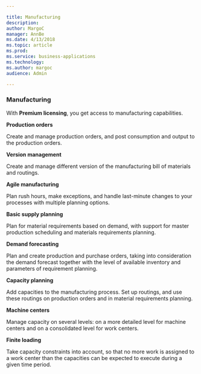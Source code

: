 ```yaml
---

title: Manufacturing
description: 
author: MargoC
manager: AnnBe
ms.date: 4/13/2018
ms.topic: article
ms.prod: 
ms.service: business-applications
ms.technology: 
ms.author: margoc
audience: Admin

---
```

### Manufacturing



With **Premium licensing**, you get access to manufacturing capabilities.

**Production orders**

Create and manage production orders, and post consumption and output to the
production orders.

**Version management**

Create and manage different version of the manufacturing bill of materials and
routings.

**Agile manufacturing**

Plan rush hours, make exceptions, and handle last-minute changes to your
processes with multiple planning options.

**Basic supply planning**

Plan for material requirements based on demand, with support for master
production scheduling and materials requirements planning.

**Demand forecasting**

Plan and create production and purchase orders, taking into consideration the
demand forecast together with the level of available inventory and parameters of
requirement planning.

**Capacity planning**

Add capacities to the manufacturing process. Set up routings, and use these
routings on production orders and in material requirements planning.

**Machine centers**

Manage capacity on several levels: on a more detailed level for machine centers
and on a consolidated level for work centers.

**Finite loading**

Take capacity constraints into account, so that no more work is assigned to a
work center than the capacities can be expected to execute during a given time
period.

